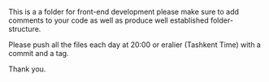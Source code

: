 This is a a folder for front-end development please make sure to add comments to your code as 
well as produce well established folder-structure. 

Please push all the files each day at 20:00 or eralier (Tashkent Time) with a commit and a 
tag. 

Thank you. 

